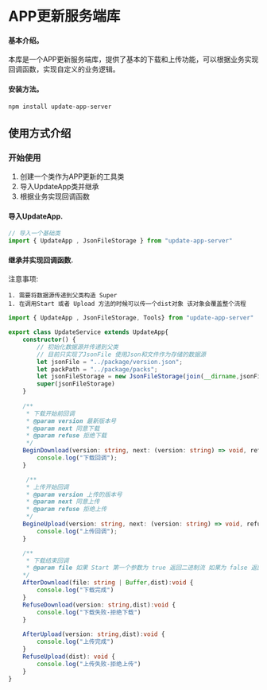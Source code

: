 # APP更新服务端库

#### 基本介绍。
本库是一个APP更新服务端库，提供了基本的下载和上传功能，可以根据业务实现回调函数，实现自定义的业务逻辑。

#### 安装方法。
```bash
npm install update-app-server
```



## 使用方式介绍

### 开始使用

1. 创建一个类作为APP更新的工具类
2. 导入UpdateApp类并继承
3. 根据业务实现回调函数



#### 导入UpdateApp.

```typescript
// 导入一个基础类
import { UpdateApp , JsonFileStorage } from "update-app-server"
```



#### 继承并实现回调函数.

注意事项:

	1. 需要将数据源传递到父类构造 Super
	1. 在调用Start 或者 Upload 方法的时候可以传一个dist对象 该对象会覆盖整个流程

```typescript
import { UpdateApp , JsonFileStorage, Tools} from "update-app-server"

export class UpdateService extends UpdateApp{
    constructor() {
        // 初始化数据源并传递到父类
        // 目前只实现了JsonFile 使用Json和文件作为存储的数据源
        let jsonFile = "../package/version.json";
        let packPath = "../package/packs";
        let jsonFileStorage = new JsonFileStorage(join(__dirname,jsonFile) ,join(__dirname,packPath))
        super(jsonFileStorage)
    }
     
    /**
     * 下载开始前回调
     * @param version 最新版本号
     * @param next 同意下载
     * @param refuse 拒绝下载
     */
    BeginDownload(version: string, next: (version: string) => void, refuse: ()=>void, dist: any):void {
   		console.log("下载回调");
    }

     /**
     * 上传开始回调
     * @param version 上传的版本号
     * @param next 同意上传
     * @param refuse 拒绝上传
     */
    BegineUpload(version: string, next: (version: string) => void, refuse: Function, dist: any): void {
        console.log("上传回调");
    }

    /**
     * 下载结束回调
     * @param file 如果 Start 第一个参数为 true 返回二进制流 如果为 false 返回文件地址
    */
    AfterDownload(file: string | Buffer,dist):void { 
        console.log("下载完成")
    }
    RefuseDownload(version: string,dist):void {
        console.log("下载失败-拒绝下载")
    }
    
    AfterUpload(version: string,dist):void {
        console.log("上传完成")
    }
    RefuseUpload(dist): void {
        console.log("上传失败-拒绝上传")
    }
}
```

